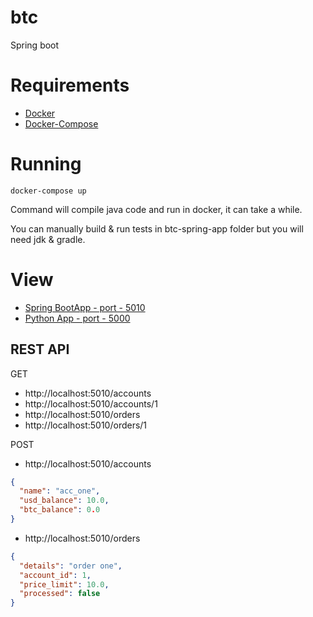 # btc
Spring boot 

# Requirements

* [Docker](https://docs.docker.com/install/)
* [Docker-Compose](https://docs.docker.com/compose/install/)

# Running
```
docker-compose up
```
Command will compile java code and run in docker, it can take a while.

You can manually build & run tests in btc-spring-app folder but you will need jdk & gradle.

# View
* [Spring BootApp - port - 5010](http://localhost:5010/)
* [Python App - port - 5000](http://localhost:5000/)


## REST API
GET 
* http://localhost:5010/accounts
* http://localhost:5010/accounts/1
* http://localhost:5010/orders
* http://localhost:5010/orders/1

POST
* http://localhost:5010/accounts
```json
{
  "name": "acc_one",
  "usd_balance": 10.0,
  "btc_balance": 0.0
}
```
* http://localhost:5010/orders
```json
{
  "details": "order one",
  "account_id": 1,
  "price_limit": 10.0,
  "processed": false
}
```

